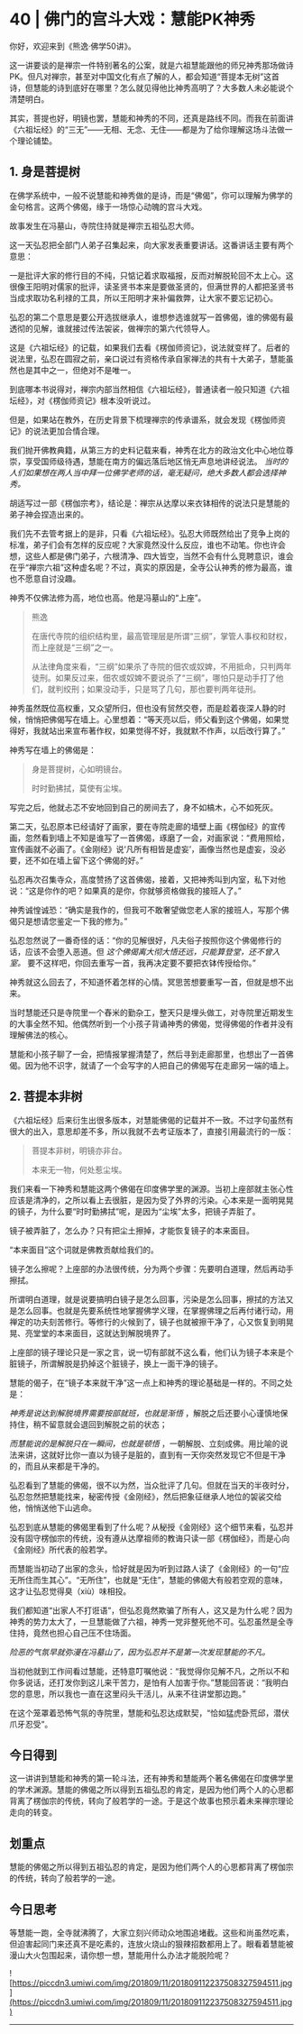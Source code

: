 # 40 | 佛门的宫斗大戏：慧能PK神秀

你好，欢迎来到《熊逸·佛学50讲》。

这一讲要谈的是禅宗一件特别著名的公案，就是六祖慧能跟他的师兄神秀那场做诗PK。但凡对禅宗，甚至对中国文化有点了解的人，都会知道“菩提本无树”这首诗，但慧能的诗到底好在哪里？怎么就见得他比神秀高明了？大多数人未必能说个清楚明白。

其实，菩提也好，明镜也罢，慧能和神秀的不同，还真是路线不同。而我在前面讲《六祖坛经》的“三无”——无相、无念、无住——都是为了给你理解这场斗法做一个理论铺垫。

## 1. 身是菩提树

在佛学系统中，一般不说慧能和神秀做的是诗，而是“佛偈”，你可以理解为佛学的金句格言。这两个佛偈，缘于一场惊心动魄的宫斗大戏。

故事发生在冯墓山，寺院住持就是禅宗五祖弘忍大师。

这一天弘忍把全部门人弟子召集起来，向大家发表重要讲话。这番讲话主要有两个意思：

一是批评大家的修行目的不纯，只惦记着求取福报，反而对解脱轮回不太上心。这很像王阳明对儒家的批评，读圣贤书本来是要做圣贤的，但满世界的人都把圣贤书当成求取功名利禄的工具，所以王阳明才来补偏救弊，让大家不要忘记初心。

弘忍的第二个意思是要公开选拔继承人，谁想参选谁就写一首佛偈，谁的佛偈有最透彻的见解，谁就接过传法袈裟，做禅宗的第六代领导人。

这是《六祖坛经》的记载，如果我们去看《楞伽师资记》，说法就变样了。后者的说法里，弘忍在圆寂之前，亲口说过有资格传承自家禅法的共有十大弟子，慧能虽然也是其中之一，但绝对不是唯一。

到底哪本书说得对，禅宗内部当然相信《六祖坛经》，普通读者一般只知道《六祖坛经》，对《楞伽师资记》根本没听说过。

但是，如果站在教外，在历史背景下梳理禅宗的传承谱系，就会发现《楞伽师资记》的说法更加合情合理。

我们抛开佛教典籍，从第三方的史料记载来看，神秀在北方的政治文化中心地位尊崇，享受国师级待遇，慧能在南方的偏远落后地区悄无声息地讲经说法。 *当时的人们如果想在两人当中拜一位佛学老师的话，毫无疑问，绝大多数人都会选择神秀。*

胡适写过一部《楞伽宗考》，结论是：禅宗从达摩以来衣钵相传的说法只是慧能的弟子神会捏造出来的。

我们先不去管考据上的是非，只看《六祖坛经》。弘忍大师既然给出了竞争上岗的标准，弟子们会有怎样的反应呢？大家竟然没什么反应，谁也不动笔。你也许会想，这些人都是佛门弟子，六根清净、四大皆空，当然不会有什么竞聘意识，谁会在乎“禅宗六祖”这种虚名呢？不过，真实的原因是，全寺公认神秀的修为最高，谁也不愿意自讨没趣。

神秀不仅佛法修为高，地位也高。他是冯墓山的“上座”。

> 熊逸
> 
> 在唐代寺院的组织结构里，最高管理层是所谓“三纲”，掌管人事权和财权，而上座就是“三纲”之一。
> 
> 从法律角度来看，“三纲”如果杀了寺院的佃农或奴婢，不用抵命，只判两年徒刑。如果反过来，佃农或奴婢不要说杀了“三纲”，哪怕只是动手打了他们，就判绞刑；如果没动手，只是骂了几句，那也要判两年徒刑。

神秀虽然既位高权重，又众望所归，但也没有贸然交卷，而是趁着夜深人静的时候，悄悄把佛偈写在墙上。心里想着：“等天亮以后，师父看到这个佛偈，如果觉得好，我就站出来宣布著作权，如果觉得不好，我就默不作声，以后改行算了。”

神秀写在墙上的佛偈是：

> 身是菩提树，心如明镜台。
> 
> 时时勤拂拭，莫使有尘埃。

写完之后，他就忐忑不安地回到自己的房间去了，身不如槁木，心不如死灰。

第二天，弘忍原本已经请好了画家，要在寺院走廊的墙壁上画《楞伽经》的宣传画，忽然看到墙上不知是谁写了一首佛偈，琢磨了一会，对画家说：“费用照给，宣传画就不必画了。《金刚经》说‘凡所有相皆是虚妄’，画像当然也是虚妄，没必要，还不如在墙上留下这个佛偈的好。”

弘忍再次召集寺众，高度赞扬了这首佛偈，接着，又把神秀叫到内室，私下对他说：“这是你作的吧？如果真的是你，你就够资格做我的接班人了。”

神秀诚惶诚恐：“确实是我作的，但我可不敢奢望做您老人家的接班人，写那个佛偈只是想请您鉴定一下我的修为。”

弘忍忽然说了一番奇怪的话：“你的见解很好，凡夫俗子按照你这个佛偈修行的话，应该不会堕入恶道。但 *这个佛偈离大彻大悟还远，只能算登堂，还不曾入室。* 要不这样吧，你回去重写一首，我再决定要不要把衣钵传授给你。”

神秀就这么回去了，不知道怀着怎样的心情。冥思苦想要重写一首，但就是想不出来。

当时慧能还只是寺院里一个舂米的勤杂工，整天只是埋头做工，对寺院里近期发生的大事全然不知。他偶然听到一个小孩子背诵神秀的佛偈，觉得佛偈的作者并没有理解佛法的核心。

慧能和小孩子聊了一会，把情报掌握清楚了，然后寻到走廊那里，也想出了一首佛偈。因为他不识字，就请了一个会写字的人把自己的佛偈写在走廊另一端的墙上。

## 2. 菩提本非树

《六祖坛经》后来衍生出很多版本，对慧能佛偈的记载并不一致。不过字句虽然有很大的出入，意思却差不多，所以我就不去考证版本了，直接引用最流行的一版：

> 菩提本非树，明镜亦非台。
> 
> 本来无一物，何处惹尘埃。

我们来看一下神秀和慧能这两个佛偈在印度佛学里的渊源。当初上座部就主张心性应该是清净的，之所以看上去很脏，是因为受了外界的污染。心本来是一面明晃晃的镜子，为什么要“时时勤拂拭”呢，是因为“尘埃”太多，把镜子弄脏了。

镜子被弄脏了，怎么办？只有把尘土擦掉，才能恢复镜子的本来面目。

“本来面目”这个词就是佛教贡献给我们的。

镜子怎么擦呢？上座部的办法很传统，分为两个步骤：先要明白道理，然后再动手擦拭。

所谓明白道理，就是说要搞明白镜子是怎么回事，污染是怎么回事，擦拭的方法又是怎么回事。也就是先要系统性地掌握佛学义理，在掌握佛理之后再付诸行动，用禅定的功夫刻苦修行。等修行的火候到了，镜子也就被擦干净了，心又恢复到明晃晃、亮堂堂的本来面目，这就达到解脱境界了。

上座部的镜子理论只是一家之言，说一切有部就不这么看，他们认为镜子本来是个脏镜子，所谓解脱是扔掉这个脏镜子，换上一面干净的镜子。

慧能的偈子，在“镜子本来就干净”这一点上和神秀的理论基础是一样的。不同之处是：

 *神秀是说达到解脱境界需要按部就班，也就是渐悟* ，解脱之后还要小心谨慎地保持住，稍不留意就会退回到解脱之前的状态；

 *而慧能说的是解脱只在一瞬间，也就是顿悟* ，一朝解脱、立刻成佛。用比喻的说法来讲，这就好比你一直以为镜子是脏的，直到有一天你突然发现它不但是干净的，而且从来都是干净的。

弘忍看到了慧能的佛偈，很不以为然，当众批评了几句。但就在当天的半夜时分，弘忍忽然把慧能找来，秘密传授《金刚经》，然后把象征继承人地位的袈裟交给他，悄悄送他下山逃命。

弘忍到底从慧能的佛偈里看到了什么呢？从秘授《金刚经》这个细节来看，弘忍并没有固守楞伽宗的传统，没有遵从达摩祖师的教诲只读一部《楞伽经》，而是心向《金刚经》所代表的般若学。

而慧能当初动了出家的念头，恰好就是因为听到过路人读了《金刚经》的一句“应无所住而生其心”。“无所住”，也就是“无住”，慧能的佛偈大有般若空观的意味，这才让弘忍觉得臭（xiù）味相投。

我们都知道“出家人不打诳语”，但弘忍竟然欺骗了所有人，这又是为什么呢？因为神秀的势力太大了，一旦慧能做了六祖，神秀一党非整死他不可。弘忍虽然是全寺住持，竟然也担心自己压不住场面。

 *险恶的气氛早就弥漫在冯墓山了，因为弘忍并不是第一次发现慧能的不凡。*

当初他就到工作间看过慧能，还特意叮嘱他说：“我觉得你见解不凡，之所以不和你多说话，还打发你到这儿来干苦力，是怕有人加害于你。”慧能回答说：“我明白您的意思，所以我也一直在这里闷头干活儿，从来不往讲堂那边跑。”

在这个笼罩着恐怖气氛的寺院里，慧能和弘忍达成默契，“恰如猛虎卧荒邱，潜伏爪牙忍受”。

## 今日得到

这一讲讲到慧能和神秀的第一轮斗法，还有神秀和慧能两个著名佛偈在印度佛学里的学术渊源。慧能的佛偈之所以得到五祖弘忍的肯定，是因为他们两个人的心思都背离了楞伽宗的传统，转向了般若学的一途。于是这个故事也预示着未来禅宗理论走向的转变。

## 划重点

慧能的佛偈之所以得到五祖弘忍的肯定，是因为他们两个人的心思都背离了楞伽宗的传统，转向了般若学的一途。

## 今日思考

等慧能一跑，全寺就沸腾了，大家立刻兴师动众地围追堵截。这些和尚虽然吃素，但迫害起同门来还真不是吃素的，连放火烧山的狠辣招数都用上了。眼看着慧能被漫山大火包围起来，请你想一想，慧能用什么办法才能脱险呢？

![https://piccdn3.umiwi.com/img/201809/11/201809112237508327594511.jpg](https://piccdn3.umiwi.com/img/201809/11/201809112237508327594511.jpg)

---
